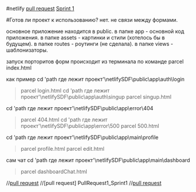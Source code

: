 #netlify
[pull request](https://github.com/dianaromandiana/netlify/pull/4#issue-754522441)
[Sprint 1](https://github.com/dianaromandiana/netlify/pull/4#issue-754522441)

#Готов ли проект к использованию?
нет. не связи между формами.

основное приложение находится в public.
в папке app - основной код приложения.
в папке assets - картинки и стили (хотелось бы в будущем).
в папке routes - роутинги (не сделала).
в папке views - шаблонизаторы.

запуск порторитов форм происходит из терминала по команде parcel index.html

как пример
cd 'path где лежит проект'\netlifySDF\public\app\auth\login
>parcel login.html
cd 'path где лежит проект'\netlifySDF\public\app\auth\singup
>parcel singup.html

cd 'path где лежит проект'\netlifySDF\public\app\error\404
>parcel 404.html
cd 'path где лежит проект'\netlifySDF\public\app\error\500
>parcel 500.html

cd 'path где лежит проект'\netlifySDF\public\app\main\profile
>parcel profile.html
>parcel edit.html

сам чат
cd 'path где лежит проект'\netlifySDF\public\app\main\dashboard
>parcel dashboardChat.html

//[pull request](https://github.com/dianaromandiana/netlify/pull/1#issue-1021701660)
//[pull request] PullRequest1_Sprint1
//[pull request](https://github.com/dianaromandiana/netlify/pull/PullRequest2_Sprint1)